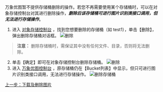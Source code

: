万象优图暂不提供存储桶删除的操作。若您不再需要使用某个存储桶时，可以在对象存储控制台对其进行删除操作，***删除后该存储桶可进行图片识别类接口调用，但无法进行存储操作***。
1. 进入 [对象存储控制台](http://console.tce.fsphere.cn/cos4#1)  ，找到您想要删除的存储桶（如 test1），单击【删除】，弹出删除存储桶对话框。
![删除](http://imgcache.tcecqpoc.fsphere.cn/image/mc.qcloudimg.com/static/img/ae3e6877c65668b10bdaaabc1d2fc9d9/image.png)
> **注意：**
 删除存储桶时，需保证其中没有任何文件、目录，否则将无法删除。
2. 单击【确定】即可在对象存储控制台删除存储桶。
![删除](http://imgcache.tcecqpoc.fsphere.cn/image/mc.qcloudimg.com/static/img/3acc8fb8696b74ad4b5d5459559c3c33/image.png)
3. 进入 [万象优图控制台](http://console.tce.fsphere.cn/ci#1)  ，原存储桶仍在【Bucket列表】中显示，但只可进行图片识别类接口调用，无法进行存储操作。
![删除存储桶](http://imgcache.tcecqpoc.fsphere.cn/image/mc.qcloudimg.com/static/img/b6b330cb409649350e0dfd8b9a28b7bc/image.png)


[上一步：下载及删除图片](/doc/product/460/10663?!preview=&lang=cn)
